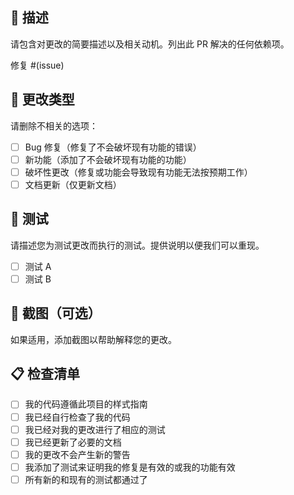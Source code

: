 ## 📝 描述

请包含对更改的简要描述以及相关动机。列出此 PR 解决的任何依赖项。

修复 #(issue)

## 🔄 更改类型

请删除不相关的选项：

- [ ] Bug 修复（修复了不会破坏现有功能的错误）
- [ ] 新功能（添加了不会破坏现有功能的功能）
- [ ] 破坏性更改（修复或功能会导致现有功能无法按预期工作）
- [ ] 文档更新（仅更新文档）

## 🧪 测试

请描述您为测试更改而执行的测试。提供说明以便我们可以重现。

- [ ] 测试 A
- [ ] 测试 B

## 📸 截图（可选）

如果适用，添加截图以帮助解释您的更改。

## 📋 检查清单

- [ ] 我的代码遵循此项目的样式指南
- [ ] 我已经自行检查了我的代码
- [ ] 我已经对我的更改进行了相应的测试
- [ ] 我已经更新了必要的文档
- [ ] 我的更改不会产生新的警告
- [ ] 我添加了测试来证明我的修复是有效的或我的功能有效
- [ ] 所有新的和现有的测试都通过了 